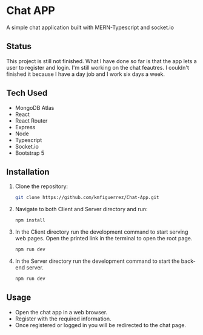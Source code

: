 # Chat APP

A simple chat application built with MERN-Typescript and socket.io

## Status

This project is still not finished. What I have done so far is that the app
lets a user to register and login. I'm still working on the chat feautres.
I couldn't finished it because I have a day job and I work six days a week.

## Tech Used

- MongoDB Atlas
- React
- React Router
- Express
- Node
- Typescript
- Socket.io
- Bootstrap 5

## Installation

1. Clone the repository:
   ```bash
   git clone https://github.com/kmfiguerrez/Chat-App.git

2. Navigate to both Client and Server directory and run:
   ```bash
   npm install

3. In the Client directory run the development command to start serving
   web pages. Open the printed link in the terminal to open the root page.
   ```bash
   npm run dev

4. In the Server directory run the development command to start the back-end
   server.
   ```bash
   npm run dev


## Usage

- Open the chat app in a web browser.
- Register with the required information.
- Once registered or logged in you will be redirected to the chat page.
